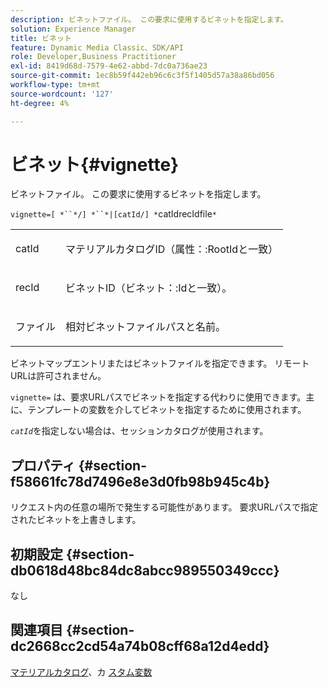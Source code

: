 ```yaml
---
description: ビネットファイル。 この要求に使用するビネットを指定します。
solution: Experience Manager
title: ビネット
feature: Dynamic Media Classic、SDK/API
role: Developer,Business Practitioner
exl-id: 8419d68d-7579-4e62-abbd-7dc0a736ae23
source-git-commit: 1ec8b59f442eb96c6c3f5f1405d57a38a86bd056
workflow-type: tm+mt
source-wordcount: '127'
ht-degree: 4%

---
```


# ビネット{#vignette}

ビネットファイル。 この要求に使用するビネットを指定します。

`vignette=[ *``*/] *``*|[catId/] *`catIdrecIdfile`*`

<table id="simpletable_432EC5501CA3431B83A762C3EE4E8DD2"> 
 <tr class="strow"> 
  <td class="stentry"> <p><span class="varname"> catId</span> </p> </td> 
  <td class="stentry"> <p>マテリアルカタログID（<span class="codeph">属性：:RootId</span>と一致） </p></td> 
 </tr> 
 <tr class="strow"> 
  <td class="stentry"> <p><span class="varname"> recId</span> </p></td> 
  <td class="stentry"> <p>ビネットID（<span class="codeph">ビネット：:Id</span>と一致）。 </p></td> 
 </tr> 
 <tr class="strow"> 
  <td class="stentry"> <p><span class="varname"> ファイル</span> </p></td> 
  <td class="stentry"> <p>相対ビネットファイルパスと名前。 </p></td> 
 </tr> 
</table>

ビネットマップエントリまたはビネットファイルを指定できます。 リモートURLは許可されません。

`vignette=` は、要求URLパスでビネットを指定する代わりに使用できます。主に、テンプレートの変数を介してビネットを指定するために使用されます。

*`catId`*&#x200B;を指定しない場合は、セッションカタログが使用されます。

## プロパティ {#section-f58661fc78d7496e8e3d0fb98b945c4b}

リクエスト内の任意の場所で発生する可能性があります。 要求URLパスで指定されたビネットを上書きします。

## 初期設定 {#section-db0618d48bc84dc8abcc989550349ccc}

なし

## 関連項目 {#section-dc2668cc2cd54a74b08cff68a12d4edd}

[マテリアルカタログ](../../../../../ir-api/http-protocol/image-rendering-api-ref/c-ir-http-protocol-ref/c-ir-http-protocol-syntax-and-features/c-ir-http-material-catalogs/c-ir-http-material-catalogs.md#concept-772742c1688f420a88a56f5136ad1db2)、カ [スタム変数](../../../../../ir-api/http-protocol/image-rendering-api-ref/c-ir-http-protocol-ref/c-ir-http-protocol-syntax-and-features/c-ir-custom-variables/c-ir-custom-variables.md#concept-8a1d9a50d09a4b7b97b8c83365971f96)
